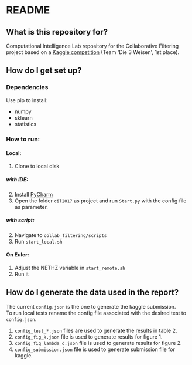 # README #

## What is this repository for?

Computational Intelligence Lab repository for the Collaborative Filtering project based on a 
[Kaggle competition](https://inclass.kaggle.com/c/cil-collab-filtering-2017) (Team 'Die 3 Weisen', 1st place).

## How do I get set up?

### Dependencies
Use pip to install:
- numpy
- sklearn
- statistics

### How to run:
#### Local:
1. Clone to local disk

##### with IDE:
2. Install [PyCharm](https://www.jetbrains.com/pycharm/)
3. Open the folder `cil2017` as project and run `Start.py` with the config file as parameter.

##### with script:
2. Navigate to `collab_filtering/scripts`
3. Run `start_local.sh`

#### On Euler:
1. Adjust the NETHZ variable in `start_remote.sh`
2. Run it   

## How do I generate the data used in the report? 
The current `config.json` is the one to generate the kaggle submission.  
To run local tests rename the config file associated with the desired test to `config.json`.  
1. `config_test_*.json` files are used to generate the results in table 2.  
2. `config_fig_k.json` file is used to generate results for figure 1.  
3. `config_fig_lambda_d.json` file is used to generate results for figure 2.  
4. `config_submission.json` file is used to generate submission file for kaggle.
